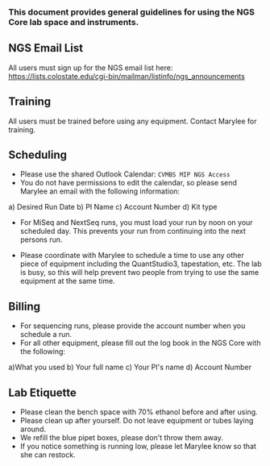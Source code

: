 ### This document provides general guidelines for using the NGS Core lab space and instruments.

## NGS Email List
All users must sign up for the NGS email list here: https://lists.colostate.edu/cgi-bin/mailman/listinfo/ngs_announcements

## Training
All users must be trained before using any equipment. Contact Marylee for training.

## Scheduling
- Please use the shared Outlook Calendar: `CVMBS MIP NGS Access`
- You do not have permissions to edit the calendar, so please send Marylee an email with the following information:

a) Desired Run Date
b) PI Name
c) Account Number
d) Kit type

- For MiSeq and NextSeq runs, you must load your run by noon on your scheduled day. This prevents your run from continuing into the next persons run. 

- Please coordinate with Marylee to schedule a time to use any other piece of equipment including the QuantStudio3, tapestation, etc. The lab is busy, so this will help prevent two people from trying to use the same equipment at the same time.

## Billing
- For sequencing runs, please provide the account number when you schedule a run. 
- For all other equipment, please fill out the log book in the NGS Core with the following: 

a)What you used
b) Your full name
c) Your PI's name
d) Account Number

## Lab Etiquette
- Please clean the bench space with 70% ethanol before and after using.
- Please clean up after yourself. Do not leave equipment or tubes laying around. 
- We refill the blue pipet boxes, please don't throw them away.
- If you notice something is running low, please let Marylee know so that she can restock. 

